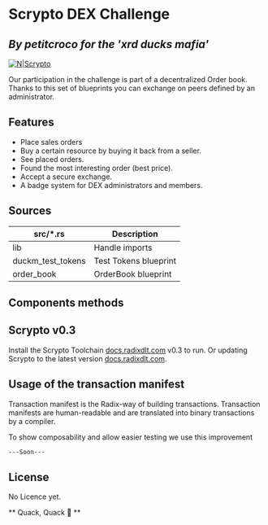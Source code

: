 # Scrypto DEX Challenge
## _By petitcroco for the 'xrd ducks mafia'_

[![N|Scrypto](https://raw.githubusercontent.com/p3titcr0c0/scrypto-challenges/6cc5145efaa1ac473c15c32ec9e7788a3bc569c8/dTxpPi9lDf.svg)](https://www.radixdlt.com/post/scrypto-v0-3-released)

Our participation in the challenge is part of a decentralized Order book. Thanks to this set of blueprints you can exchange on peers defined by an administrator.


## Features
- Place sales orders
- Buy a certain resource by buying it back from a seller.
- See placed orders.
- Found the most interesting order (best price).
- Accept a secure exchange.
- A badge system for DEX administrators and members.

## Sources
| src/*.rs | Description |
| ------ | ------ |
| lib | Handle imports |
| duckm_test_tokens | Test Tokens blueprint |
| order_book | OrderBook blueprint |

## Components methods

## Scrypto v0.3
Install the Scrypto Toolchain [docs.radixdlt.com](https://docs.radixdlt.com/main/scrypto/getting-started/install-scrypto.html) v0.3 to run. Or updating Scrypto to the latest version [docs.radixdlt.com](https://docs.radixdlt.com/main/scrypto/getting-started/updating-scrypto.html).
 
 ## Usage of the transaction manifest

Transaction manifest is the Radix-way of building transactions. Transaction manifests are human-readable and are translated into binary transactions by a compiler.

To show composability and allow easier testing we use this improvement

```sh
---Soon---
```

## License
No Licence yet.

** Quack, Quack 🦆 **
